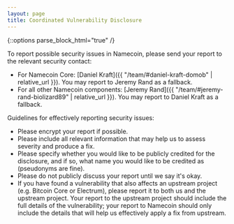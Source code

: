 ```yaml
---
layout: page
title: Coordinated Vulnerability Disclosure
---
```


{::options parse_block_html="true" /}

To report possible security issues in Namecoin, please send your report to the relevant security contact:

* For Namecoin Core: [Daniel Kraft]({{ "/team/#daniel-kraft-domob" | relative_url }}).  You may report to Jeremy Rand as a fallback.
* For all other Namecoin components: [Jeremy Rand]({{ "/team/#jeremy-rand-biolizard89" | relative_url }}).  You may report to Daniel Kraft as a fallback.

Guidelines for effectively reporting security issues:

* Please encrypt your report if possible.
* Please include all relevant information that may help us to assess severity and produce a fix.
* Please specify whether you would like to be publicly credited for the disclosure, and if so, what name you would like to be credited as (pseudonyms are fine).
* Please do not publicly discuss your report until we say it's okay.
* If you have found a vulnerability that also affects an upstream project (e.g. Bitcoin Core or Electrum), please report it to both us and the upstream project.  Your report to the upstream project should include the full details of the vulnerability; your report to Namecoin should only include the details that will help us effectively apply a fix from upstream.
